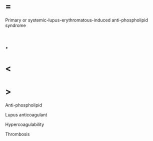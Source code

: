 # =

Primary or systemic-lupus-erythromatous-induced anti-phospholipid syndrome

# .

# <

# >

Anti-phospholipid

Lupus anticoagulant

Hypercoagulability

Thrombosis
